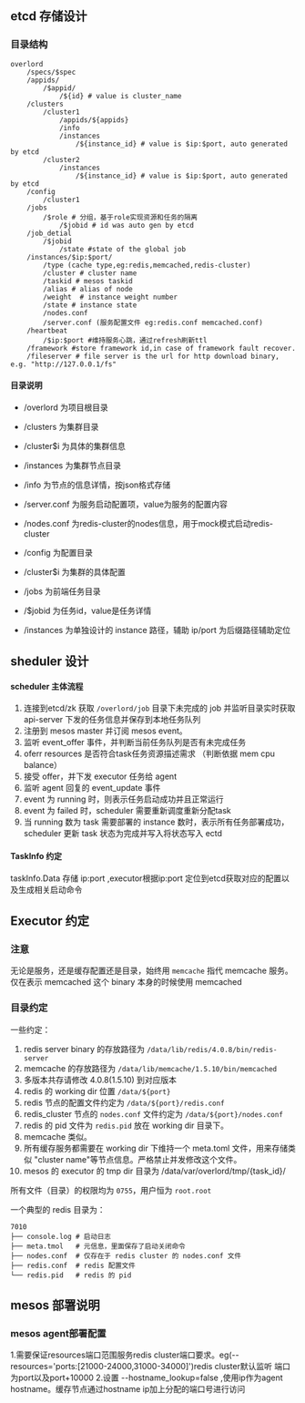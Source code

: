 
## etcd 存储设计

### 目录结构

```
overlord
    /specs/$spec
    /appids/
        /$appid/
            /${id} # value is cluster_name
    /clusters
        /cluster1
            /appids/${appids}
            /info
            /instances
                /${instance_id} # value is $ip:$port, auto generated by etcd
        /cluster2
            /instances
                /${instance_id} # value is $ip:$port, auto generated by etcd
    /config
        /cluster1
    /jobs
        /$role # 分组，基于role实现资源和任务的隔离
            /$jobid # id was auto gen by etcd
    /job_detial
        /$jobid
            /state #state of the global job
    /instances/$ip:$port/
        /type (cache type,eg:redis,memcached,redis-cluster)
        /cluster # cluster name
        /taskid # mesos taskid
        /alias # alias of node
        /weight  # instance weight number
        /state # instance state
        /nodes.conf
        /server.conf (服务配置文件 eg:redis.conf memcached.conf)
    /heartbeat
        /$ip:$port #维持服务心跳，通过refresh刷新ttl
    /framework #store framework id,in case of framework fault recover.
    /fileserver # file server is the url for http download binary, e.g. "http://127.0.0.1/fs"
```
#### 目录说明

* /overlord 为项目根目录
* /clusters 为集群目录
* /cluster$i 为具体的集群信息
* /instances 为集群节点目录
* /info 为节点的信息详情，按json格式存储
* /server.conf 为服务启动配置项，value为服务的配置内容
* /nodes.conf 为redis-cluster的nodes信息，用于mock模式启动redis-cluster

* /config 为配置目录
* /cluster$i 为集群的具体配置

* /jobs 为前端任务目录
* /$jobid 为任务id，value是任务详情 
* /instances 为单独设计的 instance 路径，辅助 ip/port 为后缀路径辅助定位
			
## sheduler 设计

#### scheduler 主体流程

1. 连接到etcd/zk 获取 `/overlord/job` 目录下未完成的 job 并监听目录实时获取 api-server 下发的任务信息并保存到本地任务队列
2. 注册到 mesos master 并订阅 mesos event。
3. 监听 event_offer 事件，并判断当前任务队列是否有未完成任务
4. oferr resources 是否符合task任务资源描述需求 （判断依据 mem cpu balance）
5. 接受 offer，并下发 executor 任务给 agent
6. 监听 agent 回复的 event_update 事件
7. event 为 running 时，则表示任务启动成功并且正常运行
8. event 为 failed 时，scheduler 需要重新调度重新分配task
9. 当 running 数为 task 需要部署的 instance 数时，表示所有任务部署成功，scheduler 更新 task 状态为完成并写入将状态写入 ectd

#### TaskInfo 约定
taskInfo.Data 存储 ip:port ,executor根据ip:port 定位到etcd获取对应的配置以及生成相关启动命令
## Executor 约定

### 注意

无论是服务，还是缓存配置还是目录，始终用 `memcache` 指代 memcache 服务。仅在表示 memcached 这个 binary 本身的时候使用 memcached

### 目录约定
一些约定：

1. redis server binary 的存放路径为 `/data/lib/redis/4.0.8/bin/redis-server`
2. memcache 的存放路径为 `/data/lib/memcache/1.5.10/bin/memcached`
3. 多版本共存请修改 4.0.8(1.5.10) 到对应版本
4. redis 的 working dir 位置 `/data/${port}`
5. redis 节点的配置文件约定为 `/data/${port}/redis.conf`
6. redis_cluster 节点的 `nodes.conf` 文件约定为 `/data/${port}/nodes.conf`
7. redis 的 pid 文件为 `redis.pid` 放在 working dir 目录下。
8. memcache 类似。
9. 所有缓存服务都需要在 working dir 下维持一个 meta.toml 文件，用来存储类似 "cluster name"等节点信息。严格禁止并发修改这个文件。
10. mesos 的 executor 的 tmp dir 目录为 /data/var/overlord/tmp/{task_id}/

所有文件（目录）的权限均为 `0755`，用户恒为 `root.root`


一个典型的 redis 目录为：

```
7010
├── console.log # 启动日志
├── meta.tmol   # 元信息，里面保存了启动关闭命令
├── nodes.conf  # 仅存在于 redis cluster 的 nodes.conf 文件
├── redis.conf  # redis 配置文件
└── redis.pid   # redis 的 pid 
```

## mesos 部署说明
### mesos agent部署配置
1.需要保证resources端口范围服务redis cluster端口要求。eg(--resources='ports:[21000-24000,31000-34000]')redis cluster默认监听 端口为port以及port+10000
2.设置 --hostname_lookup=false ,使用ip作为agent hostname。缓存节点通过hostname ip加上分配的端口号进行访问
